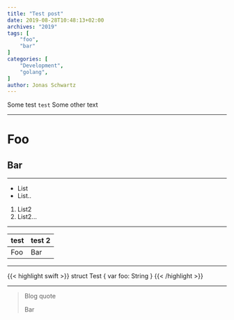 ```yaml
---
title: "Test post"
date: 2019-08-28T10:48:13+02:00
archives: "2019"
tags: [
    "foo",
    "bar"
]
categories: [
    "Development",
    "golang",
]
author: Jonas Schwartz
---
```


Some test `test` Some other text

---

# Foo

## Bar

---

* List
* List..

1. List2
2. List2...

---

| test | test 2 |
| ---- | ------ |
| Foo | Bar |

---

{{< highlight swift >}}
struct Test {
    var foo: String
}
{{< /highlight >}}

---

> Blog quote
> 
> Bar
